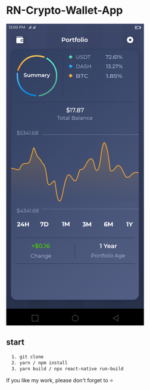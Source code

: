 # RN-Crypto-Wallet-App

![RN crypto wallet app](https://github.com/ClickHere0521/RN-crypto-wallet-app/blob/main/crypto.png)

## start
```
  1. git clone 
  2. yarn / npm install
  3. yarn build / npx react-native run-build
```

If you like my work, please don't forget to ⭐

